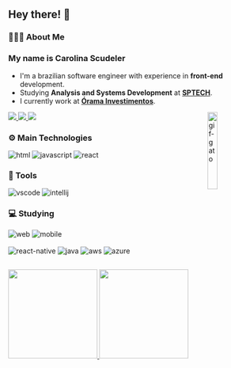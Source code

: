 <h2>Hey there! 👋</h2>

<h3>👩🏻‍💻 About Me</h3>

<h3>My name is Carolina Scudeler</h3>

<ul>
  <li>I'm a brazilian software engineer with experience in <strong>front-end</strong> development.</li>
  <li>Studying <strong>Analysis and Systems Development</strong> at <strong><a href="https://www.sptech.school/">SPTECH</a></strong>.</li>
  <li>I currently work at <strong><a href="https://www.orama.com.br/">Órama Investimentos</a></strong>.</li>
</ul>

<img src="https://media.giphy.com/media/LmNwrBhejkK9EFP504/giphy.gif" alt="gif-gato" width="20%" align="right">

<div>
  <a href="https://www.linkedin.com/in/carolina-scudeler-5236691b6/">
    <img src="https://img.shields.io/badge/-LinkedIn-%230077B5?style=for-the-badge&logo=linkedin&logoColor=white">
  </a>
  <a href="mailto:carolscudeler3@gmail.com">
    <img src="https://img.shields.io/badge/Gmail-D14836?style=for-the-badge&logo=gmail&logoColor=white">   
  </a>
  <a href="https://www.instagram.com/_scudeler/">
    <img src="https://img.shields.io/badge/-Instagram-%23E4405F?style=for-the-badge&logo=instagram&logoColor=white">   
  </a>
</div>

<h3>⚙ Main Technologies</h3>

<p>   
  <img src="https://github.com/Quadrified/Quadrified/blob/master/assets/svg/dev/languages/html.svg" alt="html">  
  <img src="https://github.com/Quadrified/Quadrified/blob/master/assets/svg/dev/languages/js.svg" alt="javascript">
  <img src="https://github.com/Quadrified/Quadrified/blob/master/assets/svg/dev/frameworks/react.svg" alt="react">  
</p>

<h3>🔨 Tools</h3>

<p>    
  <img src="https://github.com/Quadrified/Quadrified/blob/master/assets/svg/dev/tools/visualstudio_code.svg" alt="vscode">
  <img src="https://github.com/Quadrified/Quadrified/blob/master/assets/svg/dev/tools/jetbrains_intellij.svg" alt="intellij">
</p>

<h3>💻 Studying</h3>

<p>
  <img src="https://github.com/Quadrified/Quadrified/blob/master/assets/svg/dev/misc/web.svg" alt="web">
  <img src="https://github.com/Quadrified/Quadrified/blob/master/assets/svg/dev/misc/mobile.svg" alt="mobile">
  <br><br>
  <img src="https://github.com/Quadrified/Quadrified/blob/master/assets/svg/dev/frameworks/%20reactnative.svg" alt="react-native">
  <img src="https://github.com/Quadrified/Quadrified/blob/master/assets/svg/dev/languages/java.svg" alt="java">
  <img src="https://github.com/Quadrified/Quadrified/blob/master/assets/svg/dev/services/aws.svg" alt="aws">
  <img src="https://github.com/Quadrified/Quadrified/blob/master/assets/svg/dev/services/azure.svg" alt="azure">
</p>

##

<div>
  <a href="https://github.com/CarolinaScudeler">
  <img src="https://github-readme-stats.vercel.app/api?username=CarolinaScudeler&show_icons=true&theme=tokyonight&include_all_commits=true&count_private=true" height="180em"/>
  <img src="https://github-readme-stats.vercel.app/api/top-langs/?username=CarolinaScudeler&layout=compact&langs_count=7&theme=tokyonight" height="180em"/>
</div>
  
